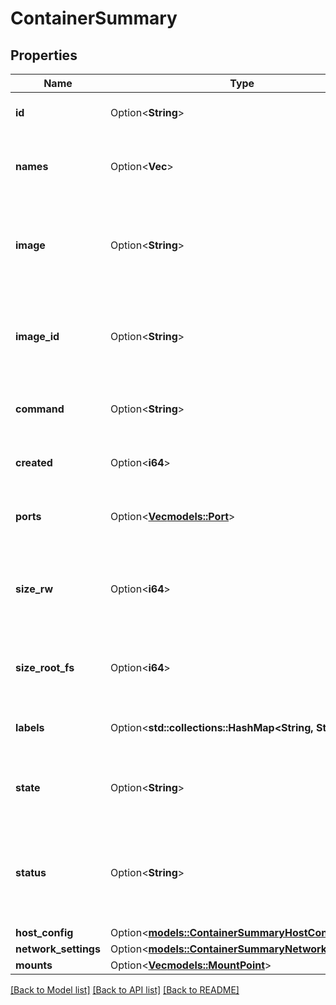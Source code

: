 # ContainerSummary

## Properties

Name | Type | Description | Notes
------------ | ------------- | ------------- | -------------
**id** | Option<**String**> | The ID of this container | [optional]
**names** | Option<**Vec<String>**> | The names that this container has been given | [optional]
**image** | Option<**String**> | The name of the image used when creating this container | [optional]
**image_id** | Option<**String**> | The ID of the image that this container was created from | [optional]
**command** | Option<**String**> | Command to run when starting the container | [optional]
**created** | Option<**i64**> | When the container was created | [optional]
**ports** | Option<[**Vec<models::Port>**](Port.md)> | The ports exposed by this container | [optional]
**size_rw** | Option<**i64**> | The size of files that have been created or changed by this container | [optional]
**size_root_fs** | Option<**i64**> | The total size of all the files in this container | [optional]
**labels** | Option<**std::collections::HashMap<String, String>**> | User-defined key/value metadata. | [optional]
**state** | Option<**String**> | The state of this container (e.g. `Exited`) | [optional]
**status** | Option<**String**> | Additional human-readable status of this container (e.g. `Exit 0`) | [optional]
**host_config** | Option<[**models::ContainerSummaryHostConfig**](ContainerSummary_HostConfig.md)> |  | [optional]
**network_settings** | Option<[**models::ContainerSummaryNetworkSettings**](ContainerSummary_NetworkSettings.md)> |  | [optional]
**mounts** | Option<[**Vec<models::MountPoint>**](MountPoint.md)> |  | [optional]

[[Back to Model list]](../README.md#documentation-for-models) [[Back to API list]](../README.md#documentation-for-api-endpoints) [[Back to README]](../README.md)


